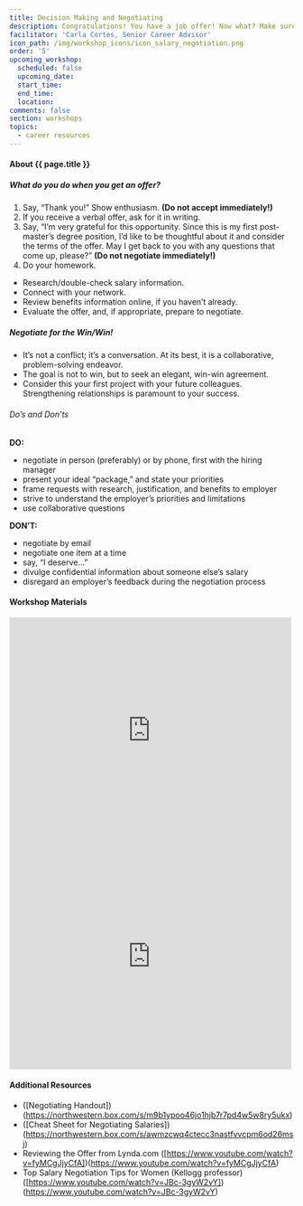 ```yaml
---
title: Decision Making and Negotiating
description: Congratulations! You have a job offer! Now what? Make sure you evaluate the offer, negotiate what you want, and close the deal.
facilitator: 'Carla Cortes, Senior Career Advisor'
icon_path: /img/workshop_icons/icon_salary_negotiation.png
order: '5'
upcoming_workshop:
  scheduled: false
  upcoming_date:
  start_time:
  end_time:
  location:
comments: false
section: workshops
topics:
  - career resources
---
```


#### About {{ page.title }}

##### What do you do when you get an offer?

1. Say, “Thank you!” Show enthusiasm. **(Do not accept immediately!)**
2. If you receive a verbal offer, ask for it in writing.
3. Say, “I’m very grateful for this opportunity. Since this is my first post-master’s degree position, I’d like to be thoughtful about it and consider the terms of the offer. May I get back to you with any questions that come up, please?” **(Do not negotiate immediately!)**
4. Do your homework.
  * Research/double-check salary information.
  * Connect with your network.
  * Review benefits information online, if you haven’t already.
  * Evaluate the offer, and, if appropriate, prepare to negotiate.

##### Negotiate for the Win/Win!

* It’s not a conflict; it’s a conversation. At its best, it is a collaborative, problem-solving endeavor.
* The goal is not to win, but to seek an elegant, win-win agreement.
* Consider this your first project with your future colleagues. Strengthening relationships is paramount to your success.

###### Do’s and Don’ts

**DO:**

* negotiate in person (preferably) or by phone, first with the hiring manager
* present your ideal “package,” and state your priorities
* frame requests with research, justification, and benefits to employer
* strive to understand the employer’s priorities and limitations
* use collaborative questions

**DON’T:**

* negotiate by email
* negotiate one item at a time
* say, “I deserve…”
* divulge confidential information about someone else’s salary
* disregard an employer’s feedback during the negotiation
process

#### Workshop Materials

<iframe src="https://northwestern.app.box.com/embed/s/jw23mui0impsytjpe2vxouy88il2vynb" width="500" height="400" frameborder="0" allowfullscreen webkitallowfullscreen msallowfullscreen></iframe>
<br>
<iframe src="https://northwestern.app.box.com/embed/s/3g919qxdsefxeptrylztfoglctxoxud4" width="500" height="400" frameborder="0" allowfullscreen webkitallowfullscreen msallowfullscreen></iframe>

#### Additional Resources

* ([Negotiating Handout])(https://northwestern.box.com/s/m9b1ypoo46jo1hjb7r7pd4w5w8ry5ukx)
* ([Cheat Sheet for Negotiating Salaries])(https://northwestern.box.com/s/awmzcwq4ctecc3nastfvvcpm6od26msj)
* Reviewing the Offer from Lynda.com ([https://www.youtube.com/watch?v=fyMCgJjyCfA])(https://www.youtube.com/watch?v=fyMCgJjyCfA)
* Top Salary Negotiation Tips for Women (Kellogg professor) ([https://www.youtube.com/watch?v=JBc-3gyW2vY])(https://www.youtube.com/watch?v=JBc-3gyW2vY)

